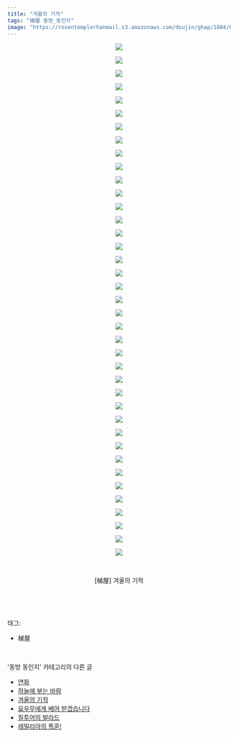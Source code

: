 ```yaml
---
title: "겨울의 기적"
tags: "梯屋 동방_동인지"
image: "https://rosentemplerhanmail.s3.amazonaws.com/doujin/ghap/1804/001.jpg"
---
```

<div class="article">
<p style="text-align: center; clear: none; float: none;"><img src="{{ site.imgserver11 }}/ghap/1804/001.jpg"/></p>
<p style="text-align: center; clear: none; float: none;"><img src="{{ site.imgserver11 }}/ghap/1804/002.jpg"/></p>
<p style="text-align: center; clear: none; float: none;"><img src="{{ site.imgserver11 }}/ghap/1804/003.jpg"/></p>
<p style="text-align: center; clear: none; float: none;"><img src="{{ site.imgserver11 }}/ghap/1804/004.jpg"/></p>
<p style="text-align: center; clear: none; float: none;"><img src="{{ site.imgserver11 }}/ghap/1804/005.jpg"/></p>
<p style="text-align: center; clear: none; float: none;"><img src="{{ site.imgserver11 }}/ghap/1804/006.jpg"/></p>
<p style="text-align: center; clear: none; float: none;"><img src="{{ site.imgserver11 }}/ghap/1804/007.jpg"/></p>
<p style="text-align: center; clear: none; float: none;"><img src="{{ site.imgserver11 }}/ghap/1804/008.jpg"/></p>
<p style="text-align: center; clear: none; float: none;"><img src="{{ site.imgserver11 }}/ghap/1804/009.jpg"/></p>
<p style="text-align: center; clear: none; float: none;"><img src="{{ site.imgserver11 }}/ghap/1804/010.jpg"/></p>
<p style="text-align: center; clear: none; float: none;"><img src="{{ site.imgserver11 }}/ghap/1804/011.jpg"/></p>
<p style="text-align: center; clear: none; float: none;"><img src="{{ site.imgserver11 }}/ghap/1804/012.jpg"/></p>
<p style="text-align: center; clear: none; float: none;"><img src="{{ site.imgserver11 }}/ghap/1804/013.jpg"/></p>
<p style="text-align: center; clear: none; float: none;"><img src="{{ site.imgserver11 }}/ghap/1804/014.jpg"/></p>
<p style="text-align: center; clear: none; float: none;"><img src="{{ site.imgserver11 }}/ghap/1804/015.jpg"/></p>
<p style="text-align: center; clear: none; float: none;"><img src="{{ site.imgserver11 }}/ghap/1804/016.jpg"/></p>
<p style="text-align: center; clear: none; float: none;"><img src="{{ site.imgserver11 }}/ghap/1804/017.jpg"/></p>
<p style="text-align: center; clear: none; float: none;"><img src="{{ site.imgserver11 }}/ghap/1804/018.jpg"/></p>
<p style="text-align: center; clear: none; float: none;"><img src="{{ site.imgserver11 }}/ghap/1804/019.jpg"/></p>
<p style="text-align: center; clear: none; float: none;"><img src="{{ site.imgserver11 }}/ghap/1804/020.jpg"/></p>
<p style="text-align: center; clear: none; float: none;"><img src="{{ site.imgserver11 }}/ghap/1804/021.jpg"/></p>
<p style="text-align: center; clear: none; float: none;"><img src="{{ site.imgserver11 }}/ghap/1804/022.jpg"/></p>
<p style="text-align: center; clear: none; float: none;"><img src="{{ site.imgserver11 }}/ghap/1804/023.jpg"/></p>
<p style="text-align: center; clear: none; float: none;"><img src="{{ site.imgserver11 }}/ghap/1804/024.jpg"/></p>
<p style="text-align: center; clear: none; float: none;"><img src="{{ site.imgserver11 }}/ghap/1804/025.jpg"/></p>
<p style="text-align: center; clear: none; float: none;"><img src="{{ site.imgserver11 }}/ghap/1804/026.jpg"/></p>
<p style="text-align: center; clear: none; float: none;"><img src="{{ site.imgserver11 }}/ghap/1804/027.jpg"/></p>
<p style="text-align: center; clear: none; float: none;"><img src="{{ site.imgserver11 }}/ghap/1804/028.jpg"/></p>
<p style="text-align: center; clear: none; float: none;"><img src="{{ site.imgserver11 }}/ghap/1804/029.jpg"/></p>
<p style="text-align: center; clear: none; float: none;"><img src="{{ site.imgserver11 }}/ghap/1804/030.jpg"/></p>
<p style="text-align: center; clear: none; float: none;"><img src="{{ site.imgserver11 }}/ghap/1804/031.jpg"/></p>
<p style="text-align: center; clear: none; float: none;"><img src="{{ site.imgserver11 }}/ghap/1804/032.jpg"/></p>
<p style="text-align: center; clear: none; float: none;"><img src="{{ site.imgserver11 }}/ghap/1804/033.jpg"/></p>
<p style="text-align: center; clear: none; float: none;"><img src="{{ site.imgserver11 }}/ghap/1804/034.jpg"/></p>
<p style="text-align: center; clear: none; float: none;"><img src="{{ site.imgserver11 }}/ghap/1804/035.jpg"/></p>
<p style="text-align: center; clear: none; float: none;"><img src="{{ site.imgserver11 }}/ghap/1804/036.jpg"/></p>
<p style="text-align: center; clear: none; float: none;"><img src="{{ site.imgserver11 }}/ghap/1804/037.jpg"/></p>
<p style="text-align: center; clear: none; float: none;"><img src="{{ site.imgserver11 }}/ghap/1804/038.jpg"/></p>
<p style="text-align: center; clear: none; float: none;"><img src="{{ site.imgserver11 }}/ghap/1804/039.jpg"/></p>
<p style="text-align: center; clear: none; float: none;"><br/></p>
<p style="text-align: center; clear: none; float: none;">[梯屋] 겨울의 기적</p>
<p><br/></p>
</div><br/>
<div class="tagTrail">
<p>태그: </p>
<ul>
<li>梯屋</li>
</ul>
</div><br/>
<div class="another">
<p>'동방 동인지' 카테고리의 다른 글</p>
<ul>
<li><a href="/ghap_1806">연화</a></li>
<li><a href="/ghap_1805">하늘에 부는 바람</a></li>
<li><a href="/ghap_1804">겨울의 기적</a></li>
<li><a href="/ghap_1803">요우무에게 베어 받겠습니다</a></li>
<li><a href="/ghap_1802">질투어의 발라드</a></li>
<li><a href="/ghap_1801">레밀리아의 특훈!</a></li>
</ul>
</div><br/>
<div class="cb_module cb_fluid">
<div class="cb_wrt cb_profile">
</div><!-- commentList close -->
</div><br/>
